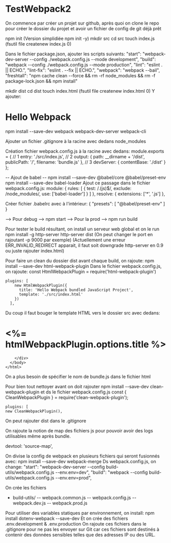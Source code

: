 # TestWebpack2

On commence par créer un projet sur github, après quoi on clone le repo pour créer le dossier du projet et avoir un fichier de config de git déjà prêt
 
npm init (Version simplidiée npm init -y)
mkdir src
cd src
touch index.js (fsutil file createnew index.js 0)

Dans le fichier package.json, ajouter les scripts suivants:
	"start": "webpack-dev-server --config ./webpack.config.js --mode development",
    "build": "webpack --config ./webpack.config.js --mode production",
    "lint": "eslint . || ECHO.",
    "lint-fix": "eslint . --fix || ECHO.",
    "webpack": "webpack --bail",
    "freshtall": "npm cache clean --force && rm -rf node_modules && rm -f package-lock.json && npm install"
	
mkdir dist
cd dist
touch index.html (fsutil file createnew index.html 0)
Y ajouter:
	<!DOCTYPE html>
	<html>
	  <head>
		<title>Hello Webpack</title>
	  </head>
	  <body>
		<div>
		  <h1>Hello Webpack</h1>
		</div>
		<script src="./bundle.js"></script>
	  </body>
	</html>

npm install --save-dev webpack webpack-dev-server webpack-cli

Ajouter un fichier .gitignore à la racine avec dedans node_modules

Création fichier webpack.config.js à la racine avec dedans:
	module.exports = {
	  // 1
	  entry: './src/index.js',
	  // 2
	  output: {
		path: __dirname + '/dist',
		publicPath: '/',
		filename: 'bundle.js'
	  },
	  // 3
	  devServer: {
		contentBase: './dist'
	  }
	};

-- Ajout de babel --
npm install --save-dev @babel/core @babel/preset-env
npm install --save-dev babel-loader
Ajout ce passage dans le fichier webpack.config.js:
	 module: {
    rules: [
      {
        test: /\.(js)$/,
        exclude: /node_modules/,
        use: ['babel-loader']
      }
    ]
  },
  resolve: {
    extensions: ['*', '.js']
  },
  
 Créer fichier .babelrc avec à l'intérieur:
	{
	  "presets": [
		"@babel/preset-env"
	  ]
	}

--> Pour debug --> npm start
--> Pour la prod --> npm run build

Pour tester le build résultant, on install un serveur web global et on le run
	npm install -g http-server
	http-server dist (On peut changer le port en rajoutant -p 9000 par exemple)
(Actuellement une erreur ERR_INVALID_REDIRECT apparait, il faut soit downgrade http-server en 0.9 ou juste rajouter index.html)

Pour faire un clean du dossier dist avant chaque build, on rajoute:
npm install --save-dev html-webpack-plugin
Dans le fichier webpack.config.js, on rajoute:
	const HtmlWebpackPlugin = require('html-webpack-plugin')
	
	plugins: [
		new HtmlWebpackPlugin({
		  title: 'Hello Webpack bundled JavaScript Project',
		  template: './src/index.html'
		})
	  ],
Du coup il faut bouger le template HTML vers le dossier src avec dedans:
	<!DOCTYPE html>
	<html>
	  <head>
		<title><%= htmlWebpackPlugin.options.title %></title>
	  </head>
	  <body>
		<div>
		  <h1><%= htmlWebpackPlugin.options.title %></h1>

		</div>
	  </body>
	</html>
On a plus besoin de spécifier le nom de bundle.js dans le fichier html

Pour bien tout nettoyer avant on doit rajouter 
npm install --save-dev clean-webpack-plugin
 et ds le fichier webpack.config.js
	const { CleanWebpackPlugin } = require('clean-webpack-plugin');
	
	plugins: [
    new CleanWebpackPlugin(),
	
On peut rajouter dist dans le .gitignore

On rajoute la notion de map des fichiers js pour pouvoir avoir des logs utilisables même après bundle.

  devtool: 'source-map',
  
On divise la config de webpack en plusieurs fichiers qui seront fusionnés avec:
npm install --save-dev webpack-merge
Ds webpack.config.js, on change:
	"start": "webpack-dev-server --config build-utils/webpack.config.js --env.env=dev",
    "build": "webpack --config build-utils/webpack.config.js --env.env=prod",
	
On crée les fichiers
- build-utils/
-- webpack.common.js
-- webpack.config.js
-- webpack.dev.js
-- webpack.prod.js

Pour utiliser des variables statiques par environnement, on install:
npm install dotenv-webpack --save-dev
Et on crée des fichiers .env.development & .env.production
On rajoute ces fichiers dans le .gitignore pour ne pas les envoyer sur Git car ces fichiers sont destinés à contenir des données sensibles telles que des adresses IP ou des URL.
